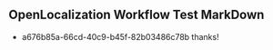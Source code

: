## OpenLocalization Workflow Test MarkDown
* a676b85a-66cd-40c9-b45f-82b03486c78b 
thanks!<!--HONumber=Mar16_HO3-->
